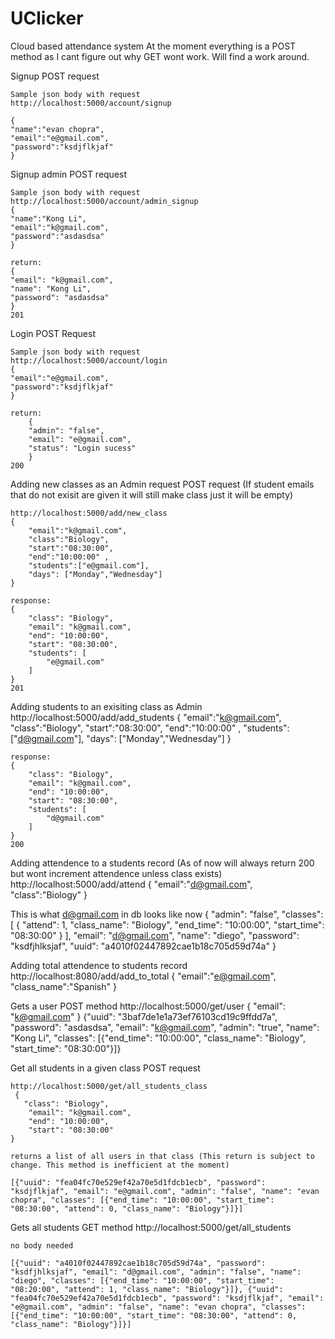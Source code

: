 # UClicker
Cloud based attendance system
At the moment everything is a POST method as I cant figure out why GET wont work. Will find a work around.

Signup POST request
 

    Sample json body with request
    http://localhost:5000/account/signup

    {
    "name":"evan chopra",
    "email":"e@gmail.com",
    "password":"ksdjflkjaf"
    }



Signup admin POST request

    Sample json body with request
    http://localhost:5000/account/admin_signup
    {
    "name":"Kong Li",
    "email":"k@gmail.com",
    "password":"asdasdsa"
    }

    return:
    {
    "email": "k@gmail.com", 
    "name": "Kong Li", 
    "password": "asdasdsa"
    }
    201



Login POST Request

    Sample json body with request
    http://localhost:5000/account/login
    {
    "email":"e@gmail.com",
    "password":"ksdjflkjaf"
    }

    return:
        {
        "admin": "false", 
        "email": "e@gmail.com", 
        "status": "Login sucess"
        }
    200


Adding new classes as an Admin request POST request (If student emails that do not exisit are given it will still make class just it will be empty)

    http://localhost:5000/add/new_class
    {
        "email":"k@gmail.com",
        "class":"Biology",
        "start":"08:30:00",
        "end":"10:00:00" ,
        "students":["e@gmail.com"],
        "days": ["Monday","Wednesday"]
    }

    response:
    {
        "class": "Biology", 
        "email": "k@gmail.com", 
        "end": "10:00:00", 
        "start": "08:30:00", 
        "students": [
            "e@gmail.com"
        ]
    }
    201



Adding students to an exisiting class as Admin 
    http://localhost:5000/add/add_students
    {
        "email":"k@gmail.com",
        "class":"Biology",
        "start":"08:30:00",
        "end":"10:00:00" ,
        "students":["d@gmail.com"],
        "days": ["Monday","Wednesday"]
    }

    response:
    {
        "class": "Biology", 
        "email": "k@gmail.com", 
        "end": "10:00:00", 
        "start": "08:30:00", 
        "students": [
            "d@gmail.com"
        ]
    }
    200


Adding attendence to a students record (As of now will always return 200 but wont increment attendence unless class exists)
    http://localhost:5000/add/attend
     {
        "email":"d@gmail.com", 
        "class":"Biology"
    }
     
   This is what d@gmail.com in db looks like now
    {
        "admin": "false",
        "classes": [
            {
                "attend": 1,
                "class_name": "Biology",
                "end_time": "10:00:00",
                "start_time": "08:30:00"
            }
        ],
        "email": "d@gmail.com",
        "name": "diego",
        "password": "ksdfjhlksjaf",
        "uuid": "a4010f02447892cae1b18c705d59d74a"
    }


Adding total attendence to students record
    http://localhost:8080/add/add_to_total
    {
        "email":"e@gmail.com",
        "class_name":"Spanish"
    }




Gets a user POST method
    http://localhost:5000/get/user
    {
            "email": "k@gmail.com"
    }
    {"uuid": "3baf7de1e1a73ef76103cd19c9ffdd7a", "password": "asdasdsa", "email": "k@gmail.com", "admin": "true", "name": "Kong Li", "classes": [{"end_time": "10:00:00", "class_name": "Biology", "start_time": "08:30:00"}]}


Get all students in a given class POST request

    http://localhost:5000/get/all_students_class
     {
       "class": "Biology", 
        "email": "k@gmail.com", 
        "end": "10:00:00", 
        "start": "08:30:00"
    }

    returns a list of all users in that class (This return is subject to change. This method is inefficient at the moment)

    [{"uuid": "fea04fc70e529ef42a70e5d1fdcb1ecb", "password": "ksdjflkjaf", "email": "e@gmail.com", "admin": "false", "name": "evan chopra", "classes": [{"end_time": "10:00:00", "start_time": "08:30:00", "attend": 0, "class_name": "Biology"}]}]


Gets all students GET method
    http://localhost:5000/get/all_students

    no body needed

    [{"uuid": "a4010f02447892cae1b18c705d59d74a", "password": "ksdfjhlksjaf", "email": "d@gmail.com", "admin": "false", "name": "diego", "classes": [{"end_time": "10:00:00", "start_time": "08:20:00", "attend": 1, "class_name": "Biology"}]}, {"uuid": "fea04fc70e529ef42a70e5d1fdcb1ecb", "password": "ksdjflkjaf", "email": "e@gmail.com", "admin": "false", "name": "evan chopra", "classes": [{"end_time": "10:00:00", "start_time": "08:30:00", "attend": 0, "class_name": "Biology"}]}]